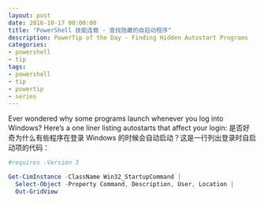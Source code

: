 ```yaml
---
layout: post
date: 2016-10-17 00:00:00
title: "PowerShell 技能连载 - 查找隐藏的自启动程序"
description: PowerTip of the Day - Finding Hidden Autostart Programs
categories:
- powershell
- tip
tags:
- powershell
- tip
- powertip
- series
---
```

Ever wondered why some programs launch whenever you log into Windows? Here’s a one liner listing autostarts that affect your login:
是否好奇为什么有些程序在登录 Windows 的时候会自动启动？这是一行列出登录时自启动项的代码：

```powershell
#requires -Version 3

Get-CimInstance -ClassName Win32_StartupCommand |
  Select-Object -Property Command, Description, User, Location |
  Out-GridView
```

<!--本文国际来源：[Finding Hidden Autostart Programs](http://community.idera.com/powershell/powertips/b/tips/posts/finding-hidden-autostart-programs)-->
